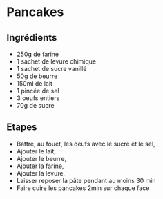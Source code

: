 # Pancakes

## Ingrédients

- 250g de farine
- 1 sachet de levure chimique
- 1 sachet de sucre vanillé
- 50g de beurre
- 150ml de lait
- 1 pincée de sel
- 3 oeufs entiers
- 70g de sucre

## Etapes

- Battre, au fouet, les oeufs avec le sucre et le sel, 
- Ajouter le lait, 
- Ajouter le beurre, 
- Ajouter la farine, 
- Ajouter la levure, 
- Laisser reposer la pâte pendant au moins 30 min
- Faire cuire les pancakes 2min sur chaque face
